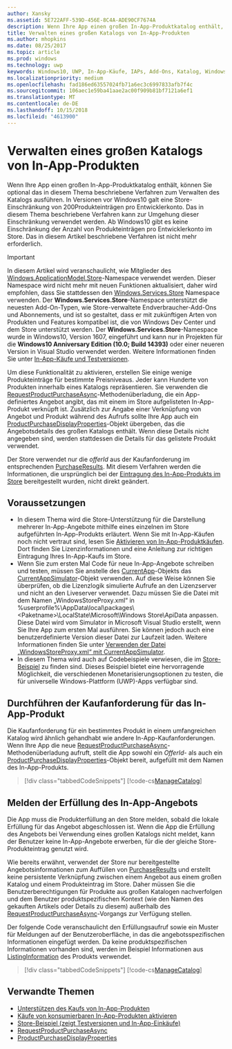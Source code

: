 ```yaml
---
author: Xansky
ms.assetid: 5E722AFF-539D-456E-8C4A-ADE90CF7674A
description: Wenn Ihre App einen großen In-App-Produktkatalog enthält, können Sie optional das in diesem Thema beschriebene Verfahren zum Verwalten des Katalogs ausführen.
title: Verwalten eines großen Katalogs von In-App-Produkten
ms.author: mhopkins
ms.date: 08/25/2017
ms.topic: article
ms.prod: windows
ms.technology: uwp
keywords: Windows10, UWP, In-App-Käufe, IAPs, Add-Ons, Katalog, Windows.ApplicationModel.Store
ms.localizationpriority: medium
ms.openlocfilehash: fad186ed63557024fb71a6ec3c6997833afb7f4c
ms.sourcegitcommit: 106aec1e59ba41aae2ac00f909b81bf7121a6ef1
ms.translationtype: MT
ms.contentlocale: de-DE
ms.lasthandoff: 10/15/2018
ms.locfileid: "4613900"
---
```

# <a name="manage-a-large-catalog-of-in-app-products"></a>Verwalten eines großen Katalogs von In-App-Produkten

Wenn Ihre App einen großen In-App-Produktkatalog enthält, können Sie optional das in diesem Thema beschriebene Verfahren zum Verwalten des Katalogs ausführen. In Versionen vor Windows10 galt eine Store-Einschränkung von 200Produkteinträgen pro Entwicklerkonto. Das in diesem Thema beschriebene Verfahren kann zur Umgehung dieser Einschränkung verwendet werden. Ab Windows10 gibt es keine Einschränkung der Anzahl von Produkteinträgen pro Entwicklerkonto im Store. Das in diesem Artikel beschriebene Verfahren ist nicht mehr erforderlich.

> [!IMPORTANT]
> In diesem Artikel wird veranschaulicht, wie Mitglieder des [Windows.ApplicationModel.Store](https://msdn.microsoft.com/library/windows/apps/windows.applicationmodel.store.aspx)-Namespace verwendet werden. Dieser Namespace wird nicht mehr mit neuen Funktionen aktualisiert, daher wird empfohlen, dass Sie stattdessen den [Windows.Services.Store](https://msdn.microsoft.com/library/windows/apps/windows.services.store.aspx) Namespace verwenden. Der **Windows.Services.Store**-Namespace unterstützt die neuesten Add-On-Typen, wie Store-verwaltete Endverbraucher-Add-Ons und Abonnements, und ist so gestaltet, dass er mit zukünftigen Arten von Produkten und Features kompatibel ist, die von Windows Dev Center und dem Store unterstützt werden. Der **Windows.Services.Store**-Namespace wurde in Windows10, Version 1607, eingeführt und kann nur in Projekten für die **Windows10 Anniversary Edition (10.0; Build 14393)** oder einer neueren Version in Visual Studio verwendet werden. Weitere Informationen finden Sie unter [In-App-Käufe und Testversionen](in-app-purchases-and-trials.md).

Um diese Funktionalität zu aktivieren, erstellen Sie einige wenige Produkteinträge für bestimmte Preisniveaus. Jeder kann Hunderte von Produkten innerhalb eines Katalogs repräsentieren. Sie verwenden die [RequestProductPurchaseAsync](https://docs.microsoft.com/uwp/api/windows.applicationmodel.store.currentapp.requestproductpurchaseasync)-Methodenüberladung, die ein App-definiertes Angebot angibt, das mit einem im Store aufgelisteten In-App-Produkt verknüpft ist. Zusätzlich zur Angabe einer Verknüpfung von Angebot und Produkt während des Aufrufs sollte Ihre App auch ein [ProductPurchaseDisplayProperties](https://msdn.microsoft.com/library/windows/apps/dn263384)-Objekt übergeben, das die Angebotsdetails des großen Katalogs enthält. Wenn diese Details nicht angegeben sind, werden stattdessen die Details für das gelistete Produkt verwendet.

Der Store verwendet nur die *offerId* aus der Kaufanforderung im entsprechenden [PurchaseResults](https://msdn.microsoft.com/library/windows/apps/dn263392). Mit diesem Verfahren werden die Informationen, die ursprünglich bei der [Eintragung des In-App-Produkts im Store](../publish/add-on-submissions.md) bereitgestellt wurden, nicht direkt geändert.

## <a name="prerequisites"></a>Voraussetzungen

-   In diesem Thema wird die Store-Unterstützung für die Darstellung mehrerer In-App-Angebote mithilfe eines einzelnen im Store aufgeführten In-App-Produkts erläutert. Wenn Sie mit In-App-Käufen noch nicht vertraut sind, lesen Sie [Aktivieren von In-App-Produktkäufen](enable-in-app-product-purchases.md). Dort finden Sie Lizenzinformationen und eine Anleitung zur richtigen Eintragung Ihres In-App-Kaufs im Store.
-   Wenn Sie zum ersten Mal Code für neue In-App-Angebote schreiben und testen, müssen Sie anstelle des [CurrentApp](https://msdn.microsoft.com/library/windows/apps/hh779766)-Objekts das [CurrentAppSimulator](https://msdn.microsoft.com/library/windows/apps/hh779765)-Objekt verwenden. Auf diese Weise können Sie überprüfen, ob die Lizenzlogik simulierte Aufrufe an den Lizenzserver und nicht an den Liveserver verwendet. Dazu müssen Sie die Datei mit dem Namen „WindowsStoreProxy.xml“ in %userprofile%\\AppData\\local\\packages\\&lt;Paketname&gt;\\LocalState\\Microsoft\\Windows Store\\ApiData anpassen. Diese Datei wird vom Simulator in Microsoft Visual Studio erstellt, wenn Sie Ihre App zum ersten Mal ausführen. Sie können jedoch auch eine benutzerdefinierte Version dieser Datei zur Laufzeit laden. Weitere Informationen finden Sie unter [Verwenden der Datei „WindowsStoreProxy.xml“ mit CurrentAppSimulator](in-app-purchases-and-trials-using-the-windows-applicationmodel-store-namespace.md#proxy).
-   In diesem Thema wird auch auf Codebeispiele verwiesen, die im [Store-Beispiel](https://github.com/Microsoft/Windows-universal-samples/tree/win10-1507/Samples/Store) zu finden sind. Dieses Beispiel bietet eine hervorragende Möglichkeit, die verschiedenen Monetarisierungsoptionen zu testen, die für universelle Windows-Plattform (UWP)-Apps verfügbar sind.

## <a name="make-the-purchase-request-for-the-in-app-product"></a>Durchführen der Kaufanforderung für das In-App-Produkt

Die Kaufanforderung für ein bestimmtes Produkt in einem umfangreichen Katalog wird ähnlich gehandhabt wie andere In-App-Kaufanforderungen. Wenn Ihre App die neue [RequestProductPurchaseAsync](https://docs.microsoft.com/uwp/api/windows.applicationmodel.store.currentapp.requestproductpurchaseasync)-Methodenüberladung aufruft, stellt die App sowohl ein *OfferId*- als auch ein [ProductPurchaseDisplayProperties](https://msdn.microsoft.com/library/windows/apps/dn263390)-Objekt bereit, aufgefüllt mit dem Namen des In-App-Produkts.

> [!div class="tabbedCodeSnippets"]
[!code-cs[ManageCatalog](./code/InAppPurchasesAndLicenses/cs/ManageCatalog.cs#MakePurchaseRequest)]

## <a name="report-fulfillment-of-the-in-app-offer"></a>Melden der Erfüllung des In-App-Angebots

Die App muss die Produkterfüllung an den Store melden, sobald die lokale Erfüllung für das Angebot abgeschlossen ist. Wenn die App die Erfüllung des Angebots bei Verwendung eines großen Katalogs nicht meldet, kann der Benutzer keine In-App-Angebote erwerben, für die der gleiche Store-Produkteintrag genutzt wird.

Wie bereits erwähnt, verwendet der Store nur bereitgestellte Angebotsinformationen zum Auffüllen von [PurchaseResults](https://msdn.microsoft.com/library/windows/apps/dn263392) und erstellt keine persistente Verknüpfung zwischen einem Angebot aus einem großen Katalog und einem Produkteintrag im Store. Daher müssen Sie die Benutzerberechtigungen für Produkte aus großen Katalogen nachverfolgen und dem Benutzer produktspezifischen Kontext (wie den Namen des gekauften Artikels oder Details zu diesem) außerhalb des [RequestProductPurchaseAsync](https://docs.microsoft.com/uwp/api/windows.applicationmodel.store.currentapp.requestproductpurchaseasync)-Vorgangs zur Verfügung stellen.

Der folgende Code veranschaulicht den Erfüllungsaufruf sowie ein Muster für Meldungen auf der Benutzeroberfläche, in das die angebotsspezifischen Informationen eingefügt werden. Da keine produktspezifischen Informationen vorhanden sind, werden im Beispiel Informationen aus [ListingInformation](https://msdn.microsoft.com/library/windows/apps/br225163) des Produkts verwendet.

> [!div class="tabbedCodeSnippets"]
[!code-cs[ManageCatalog](./code/InAppPurchasesAndLicenses/cs/ManageCatalog.cs#ReportFulfillment)]

## <a name="related-topics"></a>Verwandte Themen

* [Unterstützen des Kaufs von In-App-Produkten](enable-in-app-product-purchases.md)
* [Käufe von konsumierbaren In-App-Produkten aktivieren](enable-consumable-in-app-product-purchases.md)
* [Store-Beispiel (zeigt Testversionen und In-App-Einkäufe)](https://github.com/Microsoft/Windows-universal-samples/tree/win10-1507/Samples/Store)
* [RequestProductPurchaseAsync](https://msdn.microsoft.com/library/windows/apps/dn263382)
* [ProductPurchaseDisplayProperties](https://msdn.microsoft.com/library/windows/apps/dn263384)
